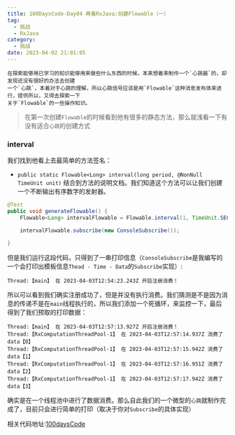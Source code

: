 ```yaml
---
title: 100DaysCode-Day04 再看RxJava:创建Flowable（一）
tag:
  - 挑战
  - RxJava
category:
  - 挑战
date: 2023-04-02 21:01:05
---
```


    在探索能够用已学习的知识能够用来做些什么东西的时候，本来想着来制作一个`心跳器`的，却发现还没有很好的办法去创建
    一个`心跳`，本着对于心跳的理解，所以心跳信号应该是用`Flowable`这种消息发布体来进行，提供所以，又得去探索一下
    关于`Flowable`的一些操作知识。

> 在第一次创建`Flowable`的时候看到他有很多的静态方法，那么就浅看一下有没有适合`心跳`的创建方式

### interval

我们找到他看上去最简单的方法签名：

- `public static Flowable<Long> interval(long period, @NonNull TimeUnit unit)`
  结合到方法的说明文档。我们知道这个方法可以让我们创建一个不断输出有序数字的发射器。

```java
@Test
public void generateFlowable() {
    Flowable<Long> intervalFlowable = Flowable.interval(1, TimeUnit.SECONDS);

    intervalFlowable.subscribe(new ConsoleSubscribe());

}
```

但是我们运行这段代码，只得到了一串打印信息（`ConsoleSubscribe`是我编写的一个会打印出模板信息`Thead - Time - Data`的`Subscribe`实现）:

```console
Thread:【main】 在 2023-04-03T12:54:23.243Z 开启注册消费！
```

所以可以看到我们确实注册成功了，但是并没有执行消费。我们猜测是不是因为消息的传递不是在`main`线程执行的，所以我们添加一个死循环，来监控一下，最后得到了我们预取的打印数据：

```console
Thread:【main】 在 2023-04-03T12:57:13.927Z 开启注册消费！
Thread:【RxComputationThreadPool-1】 在 2023-04-03T12:57:14.937Z 消费了 data【0】
Thread:【RxComputationThreadPool-1】 在 2023-04-03T12:57:15.942Z 消费了 data【1】
Thread:【RxComputationThreadPool-1】 在 2023-04-03T12:57:16.951Z 消费了 data【2】
Thread:【RxComputationThreadPool-1】 在 2023-04-03T12:57:17.942Z 消费了 data【3】
```

确实是在一个线程池中进行了数据消费。那么自此我们的一个微型的`心跳`就制作完成了，目前只会进行简单的打印（取决于你对`Subscribe`的具体实现）

相关代码地址:[100daysCode](https://github.com/dgjungleP/100days-code-round1)
